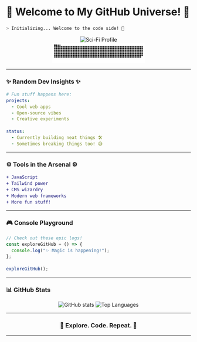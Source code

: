 # 🌌 Welcome to My GitHub Universe! 🌌

```bash
> Initializing... Welcome to the code side! 🚀
```

<div align="center">
   <img src="https://github.com/user-attachments/assets/2f6ab805-9a15-401b-934d-9d0854f01a66" alt="Sci-Fi Profile" style="width: 50%;"> <br>
  <img src="https://raw.githubusercontent.com/Platane/snk/output/github-contribution-grid-snake.svg" alt="snake" style="width: 50%;">
</div>

---

### ✨ **Random Dev Insights** ✨

```yaml
# Fun stuff happens here:
projects:
  - Cool web apps
  - Open-source vibes
  - Creative experiments

status: 
  - Currently building neat things 🛠️
  - Sometimes breaking things too! 😅
```

---

### ⚙️ **Tools in the Arsenal** ⚙️
```diff
+ JavaScript
+ Tailwind power
+ CMS wizardry
+ Modern web frameworks
+ More fun stuff!
```

---

### 🎮 **Console Playground**

```js
// Check out these epic logs!
const exploreGitHub = () => {
  console.log("✨ Magic is happening!");
};

exploreGitHub();
```

---

### 📊 **GitHub Stats**

<p align="center">
  <img src="https://github-readme-stats.vercel.app/api?username=giorgitchanturidze&show_icons=true&theme=tokyonight" alt="GitHub stats" />
  <img src="https://github-readme-stats.vercel.app/api/top-langs/?username=giorgitchanturidze&layout=compact&theme=tokyonight" alt="Top Languages" />
</p>

---
<div align="center">
  <h3>👾 Explore. Code. Repeat. 👾</h3>
</div>

---
